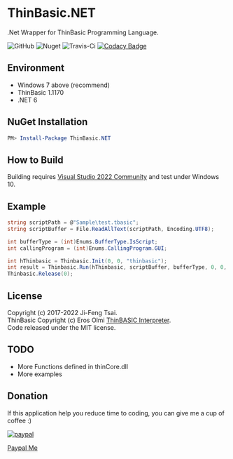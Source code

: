 # ThinBasic.NET

.Net Wrapper for ThinBasic Programming Language.

![GitHub](https://img.shields.io/github/license/jiowcl/ThinBasic.NET.svg)
![Nuget](https://img.shields.io/nuget/v/ThinBasic.NET)
![Travis-Ci](https://travis-ci.com/jiowcl/ThinBasic.NET.svg?branch=master)
[![Codacy Badge](https://app.codacy.com/project/badge/Grade/c5cd6aeb809142018010cca36f2ea46c)](https://www.codacy.com/gh/jiowcl/ThinBasic.NET/dashboard?utm_source=github.com&amp;utm_medium=referral&amp;utm_content=jiowcl/ThinBasic.NET&amp;utm_campaign=Badge_Grade)

## Environment

- Windows 7 above (recommend)  
- ThinBasic 1.1170  
- .NET 6

## NuGet Installation

```powershell
PM> Install-Package ThinBasic.NET
```

## How to Build

Building requires [Visual Studio 2022 Community](https://visualstudio.microsoft.com/vs/community/) and test under Windows 10.

## Example

```csharp
string scriptPath = @"Sample\test.tbasic";
string scriptBuffer = File.ReadAllText(scriptPath, Encoding.UTF8);

int bufferType = (int)Enums.BufferType.IsScript;
int callingProgram = (int)Enums.CallingProgram.GUI;

int hThinbasic = Thinbasic.Init(0, 0, "thinbasic");
int result = Thinbasic.Run(hThinbasic, scriptBuffer, bufferType, 0, 0, 0, 0, callingProgram, 0);
Thinbasic.Release(0);
```

## License

Copyright (c) 2017-2022 Ji-Feng Tsai.  
ThinBasic Copyright (c) Eros Olmi [ThinBASIC Interpreter](https://github.com/ThinBASIC).  
Code released under the MIT license.  

## TODO

- More Functions defined in thinCore.dll  
- More examples  

## Donation

If this application help you reduce time to coding, you can give me a cup of coffee :)

[![paypal](https://www.paypalobjects.com/en_US/TW/i/btn/btn_donateCC_LG.gif)](https://www.paypal.com/cgi-bin/webscr?cmd=_s-xclick&hosted_button_id=3RNMD6Q3B495N&source=url)

[Paypal Me](https://paypal.me/jiowcl?locale.x=zh_TW)
